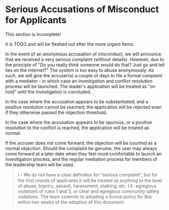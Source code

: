 # Serious Accusations of Misconduct for Applicants

<div class="warning">
This section is incomplete! 

It is TODO and will be fleshed out after the more urgent items.
</div>

In the event of an anonymous accusation of misconduct, we will announce that we received a very serious complaint (without details). However, due to the principle of "Do you really think someone would do that? Just go and tell lies on the internet?" The system is too easy to abuse anonymously. As such, we will give the accuser(s) a couple of days to file a formal complaint with a mediator - in which case an investigation and conflict resolution process will be launched. The leader's application will be treated as "on hold" until the investigation is concluded. 

In the case where the accusation appears to be substantiated, and a positive resolution cannot be reached, the application will be rejected even if they otherwise passed the objection threshold. 

In the case where the accusation appears to be spurious, or a positive resolution to the conflict is reached, the application will be treated as normal.

If the accuser does not come forward, the objection will be counted as a normal objection. Should the complaint be genuine, the user may always come forward at a later date when they feel more comfortable to launch an investigation process, and the regular mediation process for members of the leadership team will be used.

> ℹ️ - We do not have a clear definition for "serious complaint", but for the first rounds of applicants it will be treated as anything to the level of abuse, bigotry, assault, harassment, stalking, etc. I.E. egregious violations of rules 1 and 2, or clear and egregious community safety violations. The team commits to adopting a formal policy for this within two weeks of the adoption of this document.
